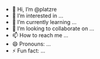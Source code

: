 - 👋 Hi, I’m @platzre
- 👀 I’m interested in ...
- 🌱 I’m currently learning ...
- 💞️ I’m looking to collaborate on ...
- 📫 How to reach me ...
- 😄 Pronouns: ...
- ⚡ Fun fact: ...

<!---
platzre/platzre is a ✨ special ✨ repository because its `README.md` (this file) appears on your GitHub profile.
You can click the Preview link to take a look at your changes.
--->
